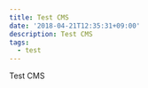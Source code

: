 ```yaml
---
title: Test CMS
date: '2018-04-21T12:35:31+09:00'
description: Test CMS
tags:
  - test
---
```

Test CMS
